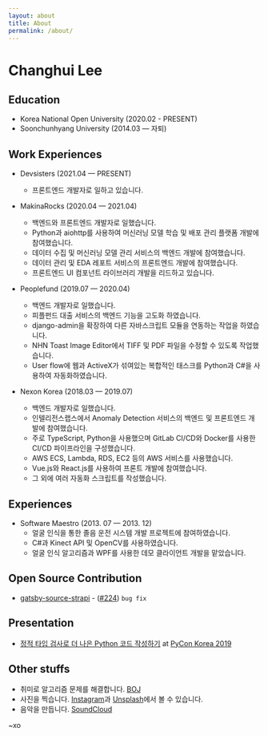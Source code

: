 ```yaml
---
layout: about
title: About
permalink: /about/
---
```


# Changhui Lee


## Education
- Korea National Open University (2020.02 - PRESENT)
- Soonchunhyang University (2014.03 — 자퇴)

## Work Experiences
- Devsisters (2021.04 — PRESENT)
  + 프론트엔드 개발자로 일하고 있습니다. 

- MakinaRocks (2020.04 — 2021.04)
  + 백엔드와 프론트엔드 개발자로 일했습니다.
  + Python과 aiohttp를 사용하여 머신러닝 모델 학습 및 배포 관리 플랫폼 개발에 참여했습니다.
  + 데이터 수집 및 머신러닝 모델 관리 서비스의 백엔드 개발에 참여했습니다.
  + 데이터 관리 및 EDA 레포트 서비스의 프론트엔드 개발에 참여했습니다.
  + 프론트엔드 UI 컴포넌트 라이브러리 개발을 리드하고 있습니다.

- Peoplefund (2019.07 — 2020.04)
  + 백엔드 개발자로 일했습니다.
  + 피플펀드 대출 서비스의 백엔드 기능을 고도화 하였습니다.
  + django-admin을 확장하여 다른 자바스크립트 모듈을 연동하는 작업을 하였습니다.
  + NHN Toast Image Editor에서 TIFF 및 PDF 파일을 수정할 수 있도록 작업했습니다.
  + User flow에 웹과 ActiveX가 섞여있는 복합적인 태스크를 Python과 C#을 사용하여 자동화하였습니다.

- Nexon Korea (2018.03 — 2019.07)
  + 백엔드 개발자로 일했습니다.
  + 인텔리전스랩스에서 Anomaly Detection 서비스의 백엔드 및 프론트엔드 개발에 참여했습니다.
  + 주로 TypeScript, Python을 사용했으며 GitLab CI/CD와 Docker를 사용한 CI/CD 파이프라인을 구성했습니다.
  + AWS ECS, Lambda, RDS, EC2 등의 AWS 서비스를 사용했습니다.
  + Vue.js와 React.js를 사용하여 프론트 개발에 참여했습니다.
  + 그 외에 여러 자동화 스크립트를 작성했습니다.


## Experiences

- Software Maestro (2013. 07 — 2013. 12)
  + 얼굴 인식을 통한 졸음 운전 시스템 개발 프로젝트에 참여하였습니다.
  + C#과 Kinect API 및 OpenCV를 사용하였습니다.
  + 얼굴 인식 알고리즘과 WPF를 사용한 데모 클라이언트 개발을 맡았습니다.

## Open Source Contribution
- [gatsby-source-strapi](https://github.com/strapi/gatsby-source-strapi) - ([#224](https://github.com/strapi/gatsby-source-strapi/pull/224)) `bug fix`

## Presentation
- [정적 타입 검사로 더 나은 Python 코드 작성하기](https://speakerdeck.com/blur/python-type-hinting-and-static-type-checking) at [PyCon Korea 2019](https://www.pycon.kr)

## Other stuffs
- 취미로 알고리즘 문제를 해결합니다. [BOJ](https://www.acmicpc.net/user/mystika)
- 사진을 찍습니다. [Instagram](https://instagram.com/blureffect)과 [Unsplash](https://unsplash.com/@changhui)에서 볼 수 있습니다.
- 음악을 만듭니다. [SoundCloud](https://soundcloud.com/chaui)


~xo
